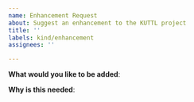 ```yaml
---
name: Enhancement Request
about: Suggest an enhancement to the KUTTL project
title: ''
labels: kind/enhancement
assignees: ''

---
```


<!-- Please only use this template for submitting enhancement requests.
Implementing your enhancement will follow the KEP process: https://github.com/kudobuilder/kuttl/blob/main/keps/0001-kep-process.md
-->

**What would you like to be added**:

**Why is this needed**:

